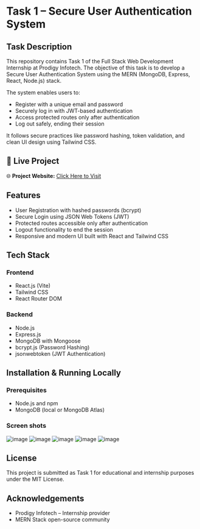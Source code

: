 

# Task 1 – Secure User Authentication System

## Task Description

This repository contains Task 1 of the Full Stack Web Development Internship at Prodigy Infotech. The objective of this task is to develop a Secure User Authentication System using the MERN (MongoDB, Express, React, Node.js) stack.

The system enables users to:
- Register with a unique email and password
- Securely log in with JWT-based authentication
- Access protected routes only after authentication
- Log out safely, ending their session

It follows secure practices like password hashing, token validation, and clean UI design using Tailwind CSS.

## 🔗 Live Project

🌐 **Project Website:** [Click Here to Visit](https://prodigy-fs-01-amber.vercel.app/)  

## Features

- User Registration with hashed passwords (bcrypt)
- Secure Login using JSON Web Tokens (JWT)
- Protected routes accessible only after authentication
- Logout functionality to end the session
- Responsive and modern UI built with React and Tailwind CSS

## Tech Stack

### Frontend
- React.js (Vite)
- Tailwind CSS
- React Router DOM

### Backend
- Node.js
- Express.js
- MongoDB with Mongoose
- bcrypt.js (Password Hashing)
- jsonwebtoken (JWT Authentication)

## Installation & Running Locally

### Prerequisites
- Node.js and npm
- MongoDB (local or MongoDB Atlas)


### Screen shots
![image](https://github.com/user-attachments/assets/c8f78666-aee8-460a-b7a4-fe86ca34a139)
![image](https://github.com/user-attachments/assets/274e0043-0058-462f-955c-a2e145198db2)
![image](https://github.com/user-attachments/assets/65a4f345-3965-4ae7-9fca-c6dbc4acfc24)
![image](https://github.com/user-attachments/assets/808d59f9-9e6d-4465-b319-1504b2d87865)
![image](https://github.com/user-attachments/assets/cb661858-5191-4d6c-a4c5-d10d7bf64b9f)





## License

This project is submitted as Task 1 for educational and internship purposes under the MIT License.

## Acknowledgements

* Prodigy Infotech – Internship provider
* MERN Stack open-source community
